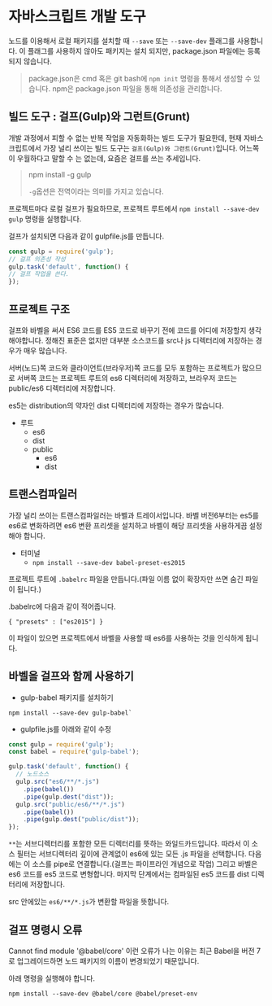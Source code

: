 # 자바스크립트 개발 도구

노드를 이용해서 로컬 패키지를 설치할 때 `--save` 또는 `--save-dev` 플래그를 사용합니다. 이 플래그를 사용하지 않아도 패키지는 설치 되지만,
package.json 파일에는 등록되지 않습니다.

> package.json은 cmd 혹은 git bash에 `npm init` 명령을 통해서 생성할 수 있습니다. npm은 package.json 파일을 통해 의존성을 관리합니다.

## 빌드 도구 : 걸프(Gulp)와 그런트(Grunt)

개발 과정에서 피할 수 없는 반복 작업을 자동화하는 빌드 도구가 필요한데, 현재 자바스크립트에서 가장 널리 쓰이는 빌드 도구는 `걸프(Gulp)와 그런트(Grunt)`입니다. 어느쪽이 우월하다고 말할 수 는 없는데, 요즘은 걸프를 쓰는 추세입니다.

> npm install -g gulp
>
> `-g`옵션은 전역이라는 의미를 가지고 있습니다.

프로젝트마다 로컬 걸프가 필요하므로, 프로젝트 루트에서 `npm install --save-dev gulp` 명령을 실행합니다.

걸프가 설치되면 다음과 같이 gulpfile.js를 만듭니다.

```javascript
const gulp = require('gulp');
// 걸프 의존성 작성
gulp.task('default', function() {
// 걸프 작업을 쓴다.
});
```

## 프로젝트 구조

걸프와 바벨을 써서 ES6 코드를 ES5 코드로 바꾸기 전에 코드를 어디에 저장할지 생각해야합니다. 정해진 표준은 없지만 대부분 소스코드를 src나 js 디렉터리에 저장하는 경우가 매우 많습니다.

서버(노드)쪽 코드와 클라이언트(브라우저)쪽 코드를 모두 포함하는 프로젝트가 많으므로 서버쪽 코드는 프로젝트 루트의 es6 디렉터리에 저장하고, 브라우저 코드는 public/es6 디렉터리에 저장합니다.

es5는 distribution의 약자인 dist 디렉터리에 저장하는 경우가 많습니다.

- 루트
  - es6
  - dist
  - public  
    - es6
    - dist
    
## 트랜스컴파일러

가장 널리 쓰이는 트랜스컴파일러는 바벨과 트레이서입니다. 바벨 버전6부터는 es5를 es6로 변화하려면 es6 변환 프리셋을 설치하고 바벨이 해당 프리셋을
사용하게끔 설정해야 합니다.

- 터미널
  - `npm install --save-dev babel-preset-es2015`
  
프로젝트 루트에 `.babelrc` 파일을 만듭니다.(파일 이름 없이 확장자만 쓰면 숨긴 파일이 됩니다.)

.babelrc에 다음과 같이 적어줍니다.

```
{ "presets" : ["es2015"] }
```

이 파일이 있으면 프로젝트에서 바벨을 사용할 때 es6를 사용하는 것을 인식하게 됩니다.

## 바벨을 걸프와 함께 사용하기

- gulp-babel 패키지를 설치하기

```
npm install --save-dev gulp-babel`
```

- gulpfile.js를 아래와 같이 수정

```javascript
const gulp = require('gulp');
const babel = require('gulp-babel');

gulp.task('default', function() {
  // 노드소스
  gulp.src("es6/**/*.js")
    .pipe(babel())
    .pipe(gulp.dest("dist"));
  gulp.src("public/es6/**/*.js")
    .pipe(babel())
    .pipe(gulp.dest("public/dist"));
});
```

`**`는 서브디렉터리를 포함한 모든 디렉터리를 뜻하는 와일드카드입니다. 따라서 이 소스 필터는 서브디렉터리 깊이에 관계없이 es6에 있는 모든 .js 파일을 선택합니다. 다음에는 이 소스를 pipe로 연결합니다.(걸프는 파이프라인 개념으로 작업) 그리고 바벨은 es6 코드를 es5 코드로 변형합니다. 마지막 단계에서는 컴파일된 es5 코드를 dist 디렉터리에 저장합니다. 

src 안에있는 `es6/**/*.js`가 변환할 파일을 뜻합니다.

## 걸프 명령시 오류

Cannot find module '@babel/core' 이런 오류가 나는 이유는 최근 Babel을 버전 7로 업그레이드하면 노드 패키지의 이름이 변경되었기 때문입니다.

아래 명령을 실행해야 합니다.

```
npm install --save-dev @babel/core @babel/preset-env
```
